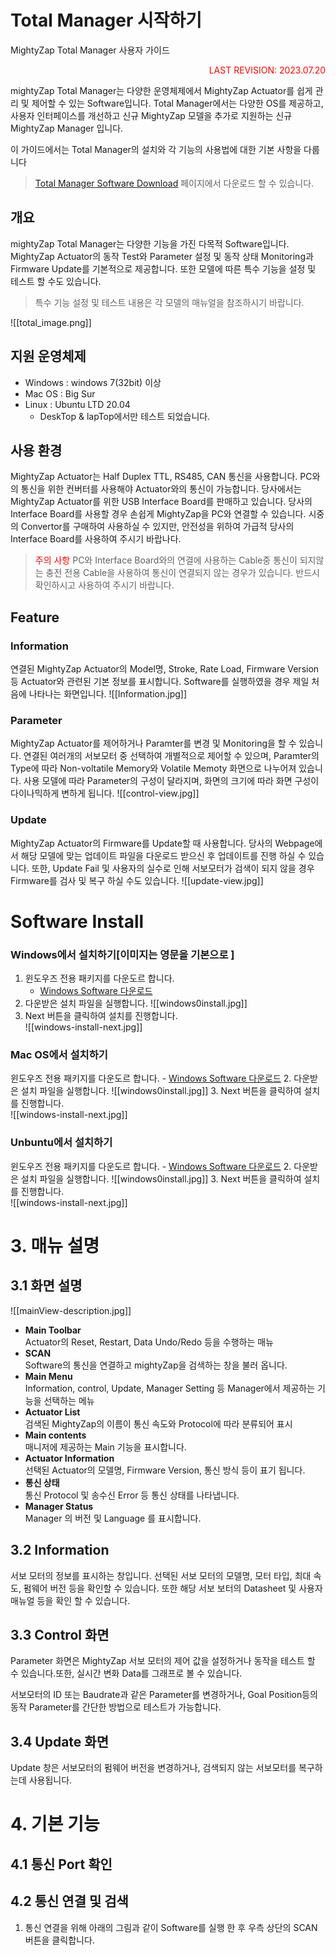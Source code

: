 
# Total Manager 시작하기
MightyZap Total Manager 사용자 가이드  
<p align="right"><font color="#ff0000">LAST REVISION: 2023.07.20</font></p>
mightyZap Total Manager는 다양한 운영체제에서 MightyZap Actuator를 쉽게 관리 및 제어할 수 있는 Software입니다.
Total Manager에서는 다양한 OS를 제공하고, 사용자 인터페이스를 개선하고 신규 MightyZap 모델을 추가로 지원하는 신규MightyZap Manager 입니다.

이 가이드에서는 Total Manager의 설치와 각 기능의 사용법에 대한 기본 사항을 다룹니다  
>[Total Manager Software Download](https://mightyzap.com/ko/digitalarchive6/?uid=211&mod=document&pageid=1) 페이지에서 다운로드 할 수 있습니다.

## 개요
mightyZap Total Manager는 다양한 기능을 가진 다목적 Software입니다. MightyZap Actuator의 동작 Test와 Parameter 설정 및 동작 상태 Monitoring과 Firmware Update를 기본적으로 제공합니다.
또한 모델에 따른 특수 기능을 설정 및 테스트 할 수도 있습니다.
>특수 기능 설정 및 테스트 내용은 각 모델의 매뉴얼을 참조하시기 바랍니다.

![[total_image.png]]
## 지원 운영체제
- Windows : windows 7(32bit) 이상
- Mac OS : Big Sur
- Linux : Ubuntu LTD 20.04
	- DeskTop & lapTop에서만 테스트 되었습니다.
## 사용 환경
MightyZap Actuator는 Half Duplex TTL, RS485, CAN 통신을 사용합니다. PC와의 통신을 위한 컨버터를 사용해야 Actuator와의 통신이 가능합니다.
당사에서는 MightyZap Actuator를 위한 USB Interface Board를 판매하고 있습니다. 당사의 Interface Board를 사용할 경우 손쉽게 MightyZap을 PC와 연결할 수 있습니다.
시중의 Convertor를 구매하여 사용하실 수 있지만, 안전성을 위하여 가급적 당사의 Interface Board를 사용하여 주시기 바랍나다.

> <font color="#ff0000">주의 사항</font>
> PC와 Interface Board와의 연결에 사용하는 Cable중 통신이 되지않는 충전 전용 Cable을 사용하여 통신이 연결되지 않는 경우가 있습니다. 반드시 확인하시고 사용하여 주시기 바랍니다.

## Feature
### Information
연결된 MightyZap Actuator의 Model명, Stroke, Rate Load, Firmware Version 등 Actuator와 관련된 기본 정보를 표시합니다.
Software를 실행하였을 경우 제일 처음에 나타나는 화면입니다.
![[Information.jpg]]
### Parameter
MightyZap Actuator를  제어하거나 Paramter를 변경 및  Monitoring을 할 수 있습니다.
연결된 여러개의 서보모터 중 선택하여 개별적으로 제어할 수 있으며, Paramter의 Type에 따라 Non-voltatile Memory와 Volatile Memoty 화면으로 나누어져 있습니다. 
사용 모델에 따라 Parameter의 구성이 달라지며, 화면의 크기에 따라 화면 구성이 다이나믹하게 변하게 됩니다.
![[control-view.jpg]]
### Update
MightyZap Actuator의 Firmware를 Update할 때 사용합니다. 당사의 Webpage에서 해당 모델에 맞는 업데이트 파일을 다운로드 받으신 후 업데이트를 진행 하실 수 있습니다.
또한, Update Fail 및 사용자의 실수로 인해 서보모터가 검색이 되지 않을 경우 Firmware를 검사 및 복구 하실 수도 있습니다.
![[update-view.jpg]]

# Software Install
### Windows에서 설치하기[이미지는 영문을 기본으로 ]
1. 윈도우즈 전용 패키지를 다운도르 합니다.
	- [Windows Software 다운로드](https://github.com/mightyZap25/Total-Manager/releases/download/v0.8.1/latest.yml)
2. 다운받은 설치 파일을 실행합니다.
 ![[windows0install.jpg]]
3. Next 버튼을 클릭하여 설치를 진행합니다.   
   ![[windows-install-next.jpg]]
### Mac OS에서 설치하기
윈도우즈 전용 패키지를 다운도르 합니다.
	- [Windows Software 다운로드](https://github.com/mightyZap25/Total-Manager/releases/download/v0.8.1/latest.yml)
2. 다운받은 설치 파일을 실행합니다.
 ![[windows0install.jpg]]
3. Next 버튼을 클릭하여 설치를 진행합니다.   
   ![[windows-install-next.jpg]]
### Unbuntu에서 설치하기
윈도우즈 전용 패키지를 다운도르 합니다.
	- [Windows Software 다운로드](https://github.com/mightyZap25/Total-Manager/releases/download/v0.8.1/latest.yml)
2. 다운받은 설치 파일을 실행합니다.
 ![[windows0install.jpg]]
3. Next 버튼을 클릭하여 설치를 진행합니다.   
   ![[windows-install-next.jpg]]

# 3. 매뉴 설명
## 3.1 화면 설명
![[mainView-description.jpg]]
- **Main Toolbar**    
  Actuator의 Reset, Restart, Data Undo/Redo 등을 수행하는 매뉴
- **SCAN**  
  Software의 통신을 연결하고 mightyZap을 검색하는 창을 불러 옵니다.
- **Main Menu**  
  Information, control, Update, Manager Setting 등 Manager에서 제공하는 기능을 선택하는 메뉴
- **Actuator List**  
  검색된 MightyZap의 이름이 통신 속도와 Protocol에 따라 분류되어 표시
- **Main contents**  
  매니저에 제공하는 Main 기능을 표시합니다.
- **Actuator Information**  
  선택된 Actuator의 모델명, Firmware Version, 통신 방식 등이 표기 됩니다.
- **통신 상태**  
  통신 Protocol 및 송수신 Error 등 통신 상태를 나타냅니다.
- **Manager Status**  
  Manager 의 버전 및 Language 를 표시합니다.
## 3.2 Information
서보 모터의 정보를 표시하는 창입니다. 선택된 서보 모터의 모델명, 모터 타입, 최대 속도, 펌웨어 버전 등을 확인할 수 있습니다.
또한 해당 서보 보터의 Datasheet 및 사용자 매뉴얼 등을 확인 할 수 있습니다.

## 3.3 Control 화면
Parameter 화면은 MightyZap 서보 모터의 제어 값을 설정하거나 동작을 테스트 할 수 있습니다.또한, 실시간 변화 Data를 그래프로 볼 수 있습니다.

서보모터의 ID 또는 Baudrate과 같은 Parameter를 변경하거나, Goal Position등의 동작 Parameter를 간단한 방법으로 테스트가 가능합니다.
## 3.4 Update 화면
Update 창은 서보모터의 펌웨어 버전을 변경하거나, 검색되지 않는 서보모터를 복구하는데 사용됩니다.  

# 4. 기본 기능
## 4.1 통신 Port 확인

## 4.2 통신 연결 및 검색

1. 통신 연결을 위해 아래의 그림과 같이 Software를 실행 한 후 우측 상단의 SCAN 버튼을 클릭합니다.
